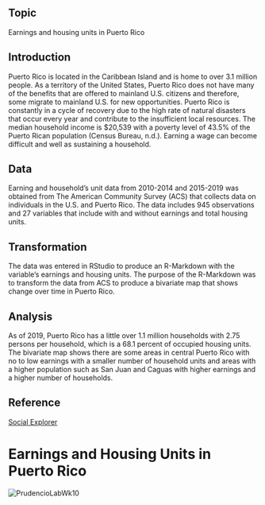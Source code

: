 ## Topic
Earnings and housing units in Puerto Rico

## Introduction
Puerto Rico is located in the Caribbean Island and is home to over 3.1 million people. As a territory of the United States, Puerto Rico does not have many of the benefits that are offered to mainland U.S. citizens and therefore, some migrate to mainland U.S. for new opportunities. Puerto Rico is constantly in a cycle of recovery due to the high rate of natural disasters that occur every year and contribute to the insufficient local resources. The median household income is $20,539 with a poverty level of 43.5% of the Puerto Rican population (Census Bureau, n.d.). Earning a wage can become difficult and well as sustaining a household.

## Data
Earning and household’s unit data from 2010-2014 and 2015-2019 was obtained from The American Community Survey (ACS) that collects data on individuals in the U.S. and Puerto Rico. The data includes 945 observations and 27 variables that include with and without earnings and total housing units. 

## Transformation
The data was entered in RStudio to produce an R-Markdown with the variable’s earnings and housing units. The purpose of the R-Markdown was to transform the data from ACS to produce a bivariate map that shows change over time in Puerto Rico.

## Analysis
As of 2019, Puerto Rico has a little over 1.1 million households with 2.75 persons per household, which is a 68.1 percent of occupied housing units. The bivariate map shows there are some areas in central Puerto Rico with no to low earnings with a smaller number of household units and areas with a higher population such as San Juan and Caguas with higher earnings and a higher number of households.

## Reference
[Social Explorer](https://www.socialexplorer.com/data/ACS2019_5yr/metadata/?ds=ACS19_5yr)

 # Earnings and Housing Units in Puerto Rico
![PrudencioLabWk10](https://user-images.githubusercontent.com/78438945/114283079-ee6c5580-9a15-11eb-8206-e603f918e9a5.jpg)
